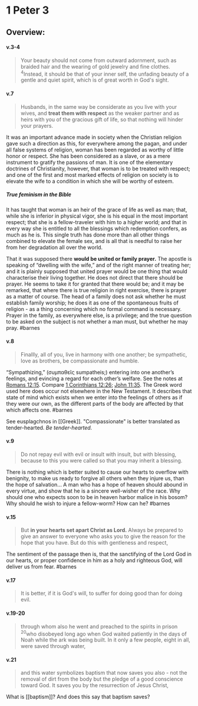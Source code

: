 # 1 Peter 3

## Overview:



#### v.3-4
>Your beauty should not come from outward adornment, such as braided hair and the wearing of gold jewelry and fine clothes. <sup>4</sup>Instead, it should be that of your inner self, the unfading beauty of a gentle and quiet spirit, which is of great worth in God's sight.

#### v.7
>Husbands, in the same way be considerate as you live with your wives, and **treat them with respect** as the weaker partner and as heirs with you of the gracious gift of life, so that nothing will hinder your prayers.
 
 It was an important advance made in society when the Christian religion gave such a direction as this, for everywhere among the pagan, and under all false systems of religion, woman has been regarded as worthy of little honor or respect. She has been considered as a slave, or as a mere instrument to gratify the passions of man. It is one of the elementary doctrines of Christianity, however, that woman is to be treated with respect; and one of the first and most marked effects of religion on society is to elevate the wife to a condition in which she will be worthy of esteem.
 
#####  True feminism in the Bible
 It has taught that woman is an heir of the grace of life as well as man; that, while she is inferior in physical vigor, she is his equal in the most important respect; that she is a fellow-traveler with him to a higher world; and that in every way she is entitled to all the blessings which redemption confers, as much as he is. This single truth has done more than all other things combined to elevate the female sex, and is all that is needful to raise her from her degradation all over the world.
 
That it was supposed there **would be united or family prayer.** The apostle is speaking of “dwelling with the wife,” and of the right manner of treating her; and it is plainly supposed that united prayer would be one thing that would characterise their living together. He does not direct that there should be prayer. He seems to take it for granted that there would be; and it may be remarked, that where there is true religion in right exercise, there is prayer as a matter of course. The head of a family does not ask whether he must establish family worship; he does it as one of the spontaneous fruits of religion - as a thing concerning which no formal command is necessary. Prayer in the family, as everywhere else, is a privilege; and the true question to be asked on the subject is not whether a man must, but whether he may pray.
#barnes 

#### v.8
>Finallly, all of you, live in harmony with one another; be sympathetic, love as brothers, be compassionate and humble.

“Sympathizing,” (συμπαθεῖς sumpatheis;) entering into one another’s feelings, and evincing a regard for each other’s welfare. See the notes at [Romans 12:15](Romans12#v.15). Compare [1 Corinthians 12:26](1Cor12#v.26); [John 11:35](John11#v.35). The Greek word used here does occur not elsewhere in the New Testament. It describes that state of mind which exists when we enter into the feelings of others as if they were our own, as the different parts of the body are affected by that which affects one.
#barnes 

See eusplagchnos in [[Greek]]. "Compassionate" is better translated as tender-hearted. *Be tender-hearted.*

#### v.9
>Do not repay evil with evil or insult with insult, but with blessing, because to this you were called so that you may inherit a blessing.

There is nothing which is better suited to cause our hearts to overflow with benignity, to make us ready to forgive all others when they injure us, than the hope of salvation... A man who has a hope of heaven should abound in every virtue, and show that he is a sincere well-wisher of the race. Why should one who expects soon to be in heaven harbor malice in his bosom? Why should he wish to injure a fellow-worm? How can he?
#barnes 

#### v.15
>But **in your hearts set apart Christ as Lord.** Always be prepared to give an answer to everyone who asks you to give the reason for the hope that you have. But do this with gentleness and respect,

The sentiment of the passage then is, that the sanctifying of the Lord God in our hearts, or proper confidence in him as a holy and righteous God, will deliver us from fear.
#barnes 

#### v.17
>It is better, if it is God's will, to suffer for doing good than for doing evil.

#### v.19-20
>through whom also he went and preached to the spirits in prison <sup>20</sup>who disobeyed long ago when God waited patiently in the days of Noah while the ark was being built. In it only a few people, eight in all, were saved through water,

#### v.21
>and this water symbolizes baptism that now saves you also - not the removal of dirt from the body but the pledge of a good conscience toward God. It saves you by the resurrection of Jesus Christ,

What is [[baptism]]? And does this say that baptism saves?